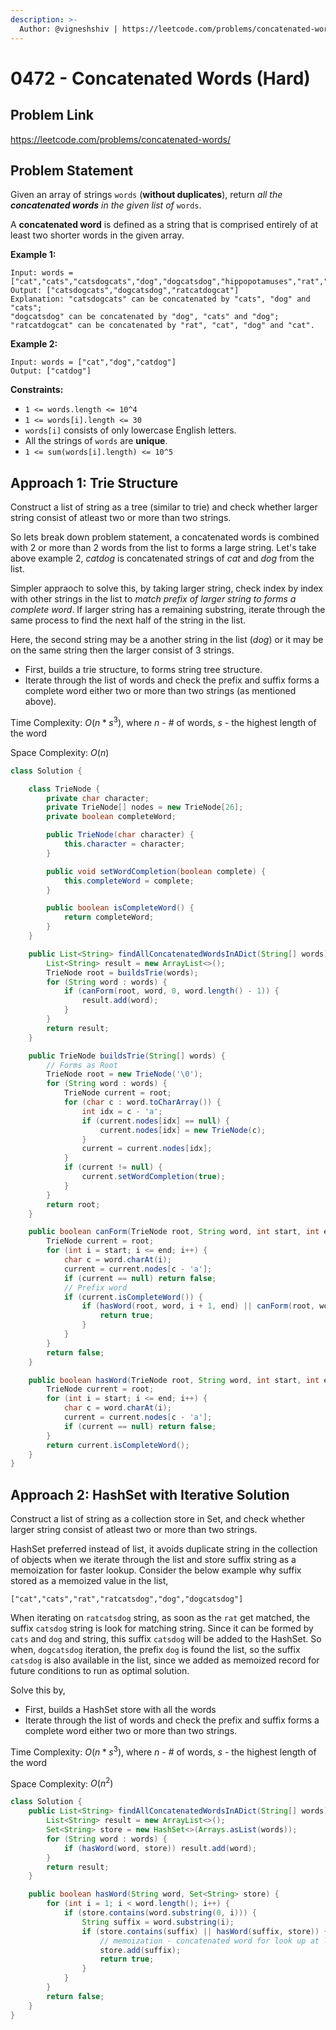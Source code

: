 ```yaml
---
description: >-
  Author: @vigneshshiv | https://leetcode.com/problems/concatenated-words/
---
```


# 0472 - Concatenated Words (Hard)

## Problem Link

https://leetcode.com/problems/concatenated-words/

## Problem Statement

Given an array of strings `words` (**without duplicates**), return _all the_ **_concatenated words_** _in the given list of_ `words`.

A **concatenated word** is defined as a string that is comprised entirely of at least two shorter words in the given array.

**Example 1:**

```
Input: words = ["cat","cats","catsdogcats","dog","dogcatsdog","hippopotamuses","rat","ratcatdogcat"]
Output: ["catsdogcats","dogcatsdog","ratcatdogcat"]
Explanation: "catsdogcats" can be concatenated by "cats", "dog" and "cats";
"dogcatsdog" can be concatenated by "dog", "cats" and "dog";
"ratcatdogcat" can be concatenated by "rat", "cat", "dog" and "cat".
```

**Example 2:**

```
Input: words = ["cat","dog","catdog"]
Output: ["catdog"]
```

**Constraints:**

- `1 <= words.length <= 10^4`
- `1 <= words[i].length <= 30`
- `words[i]` consists of only lowercase English letters.
- All the strings of `words` are **unique**.
- `1 <= sum(words[i].length) <= 10^5`

## Approach 1: Trie Structure

Construct a list of string as a tree (similar to trie) and check whether larger string consist of atleast two or more than two strings.

So lets break down problem statement, a concatenated words is combined with $2$ or more than $2$ words from the list to forms a large string. Let's take above example $2$, _catdog_ is concatenated strings of _cat_ and _dog_ from the list.

Simpler appraoch to solve this, by taking larger string, check index by index with other strings in the list to _match prefix of larger string to forms a complete word_. If larger string has a remaining substring, iterate through the same process to find the next half of the string in the list.

Here, the second string may be a another string in the list (_dog_) or it may be on the same string then the larger consist of $3$ strings.

- First, builds a trie structure, to forms string tree structure.
- Iterate through the list of words and check the prefix and suffix forms a complete word either two or more than two strings (as mentioned above).

Time Complexity: $O(n * s^3)$, where $n$ - # of words, $s$ - the highest length of the word

Space Complexity: $O(n)$

<Tabs>
<TabItem value="java" label="Java">
<SolutionAuthor name="@vigneshshiv"/>

```java
class Solution {

    class TrieNode {
        private char character;
        private TrieNode[] nodes = new TrieNode[26];
        private boolean completeWord;

        public TrieNode(char character) {
            this.character = character;
        }

        public void setWordCompletion(boolean complete) {
            this.completeWord = complete;
        }

        public boolean isCompleteWord() {
            return completeWord;
        }
    }

    public List<String> findAllConcatenatedWordsInADict(String[] words) {
        List<String> result = new ArrayList<>();
        TrieNode root = buildsTrie(words);
        for (String word : words) {
            if (canForm(root, word, 0, word.length() - 1)) {
                result.add(word);
            }
        }
        return result;
    }

    public TrieNode buildsTrie(String[] words) {
        // Forms as Root
        TrieNode root = new TrieNode('\0');
        for (String word : words) {
            TrieNode current = root;
            for (char c : word.toCharArray()) {
                int idx = c - 'a';
                if (current.nodes[idx] == null) {
                    current.nodes[idx] = new TrieNode(c);
                }
                current = current.nodes[idx];
            }
            if (current != null) {
                current.setWordCompletion(true);
            }
        }
        return root;
    }

    public boolean canForm(TrieNode root, String word, int start, int end) {
        TrieNode current = root;
        for (int i = start; i <= end; i++) {
            char c = word.charAt(i);
            current = current.nodes[c - 'a'];
            if (current == null) return false;
            // Prefix word
            if (current.isCompleteWord()) {
                if (hasWord(root, word, i + 1, end) || canForm(root, word, i + 1, end)) {
                    return true;
                }
            }
        }
        return false;
    }

    public boolean hasWord(TrieNode root, String word, int start, int end) {
        TrieNode current = root;
        for (int i = start; i <= end; i++) {
            char c = word.charAt(i);
            current = current.nodes[c - 'a'];
            if (current == null) return false;
        }
        return current.isCompleteWord();
    }
}
```

</TabItem>
</Tabs>

## Approach 2: HashSet with Iterative Solution

Construct a list of string as a collection store in Set, and check whether larger string consist of atleast two or more than two strings.

HashSet preferred instead of list, it avoids duplicate string in the collection of objects when we iterate through the list and store suffix string as a memoization for faster lookup. Consider the below example why suffix stored as a memoized value in the list,

`["cat","cats","rat","ratcatsdog","dog","dogcatsdog"]`

When iterating on `ratcatsdog` string, as soon as the `rat` get matched, the suffix `catsdog` string is look for matching string. Since it can be formed by `cats` and `dog` and string, this suffix `catsdog` will be added to the HashSet. So when, `dogcatsdog` iteration, the prefix `dog` is found the list, so the suffix `catsdog` is also available in the list, since we added as memoized record for future conditions to run as optimal solution.

Solve this by,

- First, builds a HashSet store with all the words
- Iterate through the list of words and check the prefix and suffix forms a complete word either two or more than two strings.

Time Complexity: $O(n * s^3)$, where $n$ - # of words, $s$ - the highest length of the word

Space Complexity: $O(n^2)$

<Tabs>
<TabItem value="java" label="Java">
<SolutionAuthor name="@vigneshshiv"/>

```java
class Solution {
    public List<String> findAllConcatenatedWordsInADict(String[] words) {
        List<String> result = new ArrayList<>();
        Set<String> store = new HashSet<>(Arrays.asList(words));
        for (String word : words) {
            if (hasWord(word, store)) result.add(word);
        }
        return result;
    }

    public boolean hasWord(String word, Set<String> store) {
        for (int i = 1; i < word.length(); i++) {
            if (store.contains(word.substring(0, i))) {
                String suffix = word.substring(i);
                if (store.contains(suffix) || hasWord(suffix, store)) {
                    // memoization - concatenated word for look up at later stage
                    store.add(suffix);
                    return true;
                }
            }
        }
        return false;
    }
}
```

</TabItem>
</Tabs>
